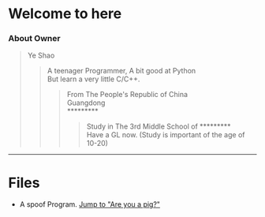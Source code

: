 # Welcome to here
### About Owner
>Ye Shao
>>A teenager Programmer, A bit good at Python <br> But learn a very little C/C++.
>>>From The People's Republic of China <br> Guangdong <br> ********* 
>>>>Study in The 3rd Middle School of ********* <br> Have a GL now. (Study is important of the age of 10-20)
-----------------------
# Files
* A spoof Program. [Jump to "Are you a pig?"](https://andysoftwareexploit.github.io/Public-Programs/Are%20you%20a%20pig.html)
